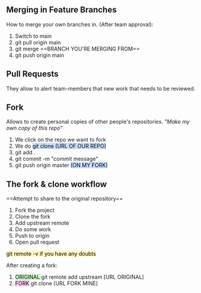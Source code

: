 ## Merging in Feature Branches
How to merge your own branches in. (After team approval):
1. Switch to main
2. git pull origin main
3. git merge ==BRANCH YOU'RE MERGING FROM==
4. git push origin main

## Pull Requests
They allow to alert team-members that new work that needs to be reviewed.

## Fork
Allows to create personal copies of other people's repositories.
_"Make my own copy of this repo"_

1. We click on the repo we want to fork
2. We do <mark style="background: #ADCCFFA6;">git clone (URL OF OUR REPO)</mark>
3. git add .
4. git commit -m "commit message"
5. git push origin master <mark style="background: #ADCCFFA6;">(ON MY FORK)</mark> 


## The fork & clone workflow
==Attempt to share to the original repository==
1. Fork the project
2. Clone the fork
3. Add upstream remote
4. Do some work
5. Push to origin
6. Open pull request

<mark style="background: #FFF3A3A6;">git remote -v if you have any doubts</mark> 

After creating a fork:
1. <mark style="background: #BBFABBA6;">ORIGINAL </mark> git remote add upstream [URL ORIGINAL]
2. <mark style="background: #FFB8EBA6;">FORK</mark> git clone [URL FORK MINE]



